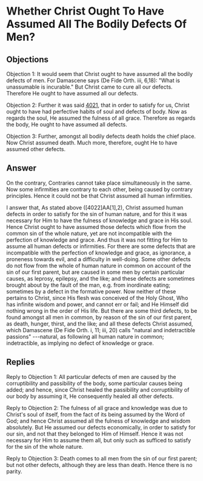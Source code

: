 # Whether Christ Ought To Have Assumed All The Bodily Defects Of Men?

## Objections

Objection 1: It would seem that Christ ought to have assumed all the bodily defects of men. For Damascene says (De Fide Orth. iii, 6,18): "What is unassumable is incurable." But Christ came to cure all our defects. Therefore He ought to have assumed all our defects.

Objection 2: Further it was said [4021](A[1]), that in order to satisfy for us, Christ ought to have had perfective habits of soul and defects of body. Now as regards the soul, He assumed the fulness of all grace. Therefore as regards the body, He ought to have assumed all defects.

Objection 3: Further, amongst all bodily defects death holds the chief place. Now Christ assumed death. Much more, therefore, ought He to have assumed other defects.

## Answer

On the contrary, Contraries cannot take place simultaneously in the same. Now some infirmities are contrary to each other, being caused by contrary principles. Hence it could not be that Christ assumed all human infirmities.

I answer that, As stated above ([4022]AA[1],2), Christ assumed human defects in order to satisfy for the sin of human nature, and for this it was necessary for Him to have the fulness of knowledge and grace in His soul. Hence Christ ought to have assumed those defects which flow from the common sin of the whole nature, yet are not incompatible with the perfection of knowledge and grace. And thus it was not fitting for Him to assume all human defects or infirmities. For there are some defects that are incompatible with the perfection of knowledge and grace, as ignorance, a proneness towards evil, and a difficulty in well-doing. Some other defects do not flow from the whole of human nature in common on account of the sin of our first parent, but are caused in some men by certain particular causes, as leprosy, epilepsy, and the like; and these defects are sometimes brought about by the fault of the man, e.g. from inordinate eating; sometimes by a defect in the formative power. Now neither of these pertains to Christ, since His flesh was conceived of the Holy Ghost, Who has infinite wisdom and power, and cannot err or fail; and He Himself did nothing wrong in the order of His life. But there are some third defects, to be found amongst all men in common, by reason of the sin of our first parent, as death, hunger, thirst, and the like; and all these defects Christ assumed, which Damascene (De Fide Orth. i, 11; iii, 20) calls "natural and indetractible passions" ---natural, as following all human nature in common; indetractible, as implying no defect of knowledge or grace.

## Replies

Reply to Objection 1: All particular defects of men are caused by the corruptibility and passibility of the body, some particular causes being added; and hence, since Christ healed the passibility and corruptibility of our body by assuming it, He consequently healed all other defects.

Reply to Objection 2: The fulness of all grace and knowledge was due to Christ's soul of itself, from the fact of its being assumed by the Word of God; and hence Christ assumed all the fulness of knowledge and wisdom absolutely. But He assumed our defects economically, in order to satisfy for our sin, and not that they belonged to Him of Himself. Hence it was not necessary for Him to assume them all, but only such as sufficed to satisfy for the sin of the whole nature.

Reply to Objection 3: Death comes to all men from the sin of our first parent; but not other defects, although they are less than death. Hence there is no parity.